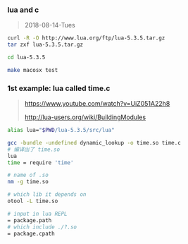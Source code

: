 ### lua and c

> 2018-08-14-Tues

```sh
curl -R -O http://www.lua.org/ftp/lua-5.3.5.tar.gz
tar zxf lua-5.3.5.tar.gz

cd lua-5.3.5

make macosx test
```

### 1st example: lua called time.c

> https://www.youtube.com/watch?v=UiZ051A22h8
>
> http://lua-users.org/wiki/BuildingModules

```sh
alias lua="$PWD/lua-5.3.5/src/lua"

gcc -bundle -undefined dynamic_lookup -o time.so time.c
# 编译出了 time.so
lua
time = require 'time'
```

```sh
# name of .so
nm -g time.so

# which lib it depends on
otool -L time.so

# input in lua REPL
= package.path
# which include ./?.so
= package.cpath
```
